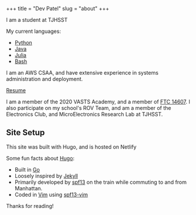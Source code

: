 +++
title = "Dev Patel"
slug = "about"
+++

I am a student at TJHSST

My current languages:

* [Python](https://github.com/python/cpython)
* [Java](https://github.com/unofficial-openjdk/openjdk)
* [Julia](https://github.com/JuliaLang/julia)
* [Bash](https://github.com/bminor/bash)

I am an AWS CSAA, and have extensive experience in systems administration and deployment.

[Resume](https://google.com)

I am a member of the 2020 VASTS Academy, and a member of [FTC 14607](http://robotuprising.org). I also participate on my school's ROV Team, and am a member of the Electronics Club, and MicroElectronics Research Lab at TJHSST.

## Site Setup

This site was built with Hugo, and is hosted on Netlify

Some fun facts about [Hugo](http://gohugo.io/):

* Built in [Go](http://golang.org/)
* Loosely inspired by [Jekyll](http://jekyllrb.com/)
* Primarily developed by [spf13](http://spf13.com/) on the train while commuting to and from Manhattan.
* Coded in [Vim](http://vim.org) using [spf13-vim](http://vim.spf13.com/)


Thanks for reading!
